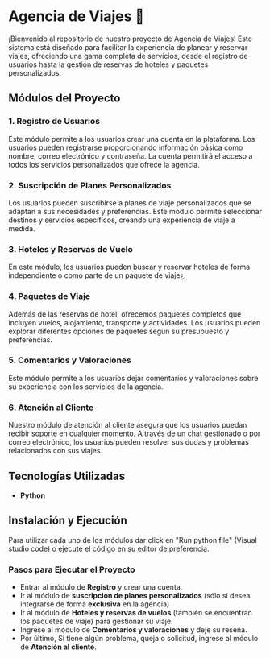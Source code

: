 <h1>Agencia de Viajes 🛫</h1>

¡Bienvenido al repositorio de nuestro proyecto de Agencia de Viajes! Este sistema está diseñado para facilitar la experiencia de planear y reservar viajes, ofreciendo una gama completa de servicios, desde el registro de usuarios hasta la gestión de reservas de hoteles y paquetes personalizados.

## Módulos del Proyecto

### 1. Registro de Usuarios
Este módulo permite a los usuarios crear una cuenta en la plataforma. Los usuarios pueden registrarse proporcionando información básica como nombre, correo electrónico y contraseña. La cuenta permitirá el acceso a todos los servicios personalizados que ofrece la agencia.

### 2. Suscripción de Planes Personalizados
Los usuarios pueden suscribirse a planes de viaje personalizados que se adaptan a sus necesidades y preferencias. Este módulo permite seleccionar destinos y servicios específicos, creando una experiencia de viaje a medida.

### 3. Hoteles y Reservas de Vuelo
En este módulo, los usuarios pueden buscar y reservar hoteles de forma independiente o como parte de un paquete de viaje¿.

### 4. Paquetes de Viaje
Además de las reservas de hotel, ofrecemos paquetes completos que incluyen vuelos, alojamiento, transporte y actividades. Los usuarios pueden explorar diferentes opciones de paquetes según su presupuesto y preferencias.

### 5. Comentarios y Valoraciones
Este módulo permite a los usuarios dejar comentarios y valoraciones sobre su experiencia con los servicios de la agencia.

### 6. Atención al Cliente
Nuestro módulo de atención al cliente asegura que los usuarios puedan recibir soporte en cualquier momento. A través de un chat gestionado o por correo electrónico, los usuarios pueden resolver sus dudas y problemas relacionados con sus viajes.

## Tecnologías Utilizadas
- **Python** 

## Instalación y Ejecución
Para utilizar cada uno de los módulos dar click en "Run python file" (Visual studio code) o ejecute el código en su editor de preferencia.

### Pasos para Ejecutar el Proyecto
- Entrar al módulo de **Registro** y crear una cuenta.
- Ir al módulo de **suscripcion de planes personalizados** (sólo si desea integrarse de forma **exclusiva** en la agencia)
- Ir al módulo de **Hoteles y reservas de vuelos** (también se encuentran los paquetes de viaje) para gestionar su viaje.
- Ingrese al módulo de **Comentarios y valoraciones** y deje su reseña.
- Por último, Si tiene algún problema, queja o solicitud, ingrese al módulo de **Atención al cliente**.

